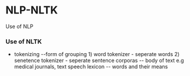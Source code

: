 # NLP-NLTK
Use of NLP


### Use of NLTK 
- tokenizing --form of grouping
              1) word tokenizer - seperate words
              2) senetence tokenizer - seperate sentence
corporas -- body of text e.g medical journals, text speech
lexicon -- words and their means
